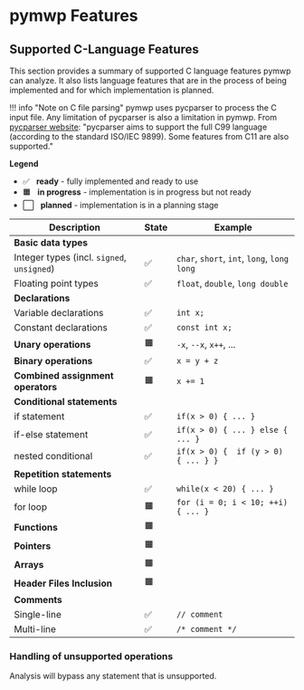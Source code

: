 # pymwp Features

## Supported C-Language Features

This section provides a summary of supported C language features pymwp can 
analyze. It also lists language features that are in the process of being 
implemented and for which implementation is planned.

!!! info "Note on C file parsing"
    pymwp uses pycparser to process the C input file. Any limitation of 
    pycparser is also a limitation in pymwp. From
    [pycparser website](https://github.com/eliben/pycparser):
    "pycparser aims to support the full C99 language (according to the 
    standard ISO/IEC 9899). Some features from C11 are also supported."
  
**Legend**

- ✅ &nbsp; **ready** - fully implemented and ready to use
- 🟧 &nbsp; **in progress** - implementation is in progress but not ready
- ⬜ &nbsp; **planned** - implementation is in a planning stage

Description | State | Example
--- | --- | ---
**Basic data types** ||
 Integer types (incl. `signed`, `unsigned`) | ✅ | `char`, `short`, `int`, `long`, `long long`
 Floating point types  | ✅ | `float`, `double`, `long double` 
**Declarations** ||
 Variable declarations |  ✅  | `int x;` 
 Constant declarations |  ✅  | `const int x;`
**Unary operations** | 🟧 | `-x`, `--x`, `x++`, ... 
**Binary operations** | ✅ |  `x = y + z`
**Combined assignment operators** | 🟧 | `x += 1` |
**Conditional statements** || 
 if statement | ✅ | `if(x > 0) { ... }`
 if-else statement | ✅ | `if(x > 0) { ... } else { ... }`
 nested conditional  | ✅ | `if(x > 0) {  if (y > 0) { ... } }` |
**Repetition statements** || 
 while loop | ✅ | `while(x < 20) { ... }`
 for loop | 🟧 | `for (i = 0; i < 10; ++i) { ... }`
**Functions** | 🟧 ||
**Pointers** | 🟧 ||
**Arrays** | 🟧 || 
 **Header Files Inclusion** | 🟧 || 
**Comments** ||
 Single-line | ✅ | `// comment`
 Multi-line | ✅ | `/* comment */`

### Handling of unsupported operations

Analysis will bypass any statement that is unsupported.
